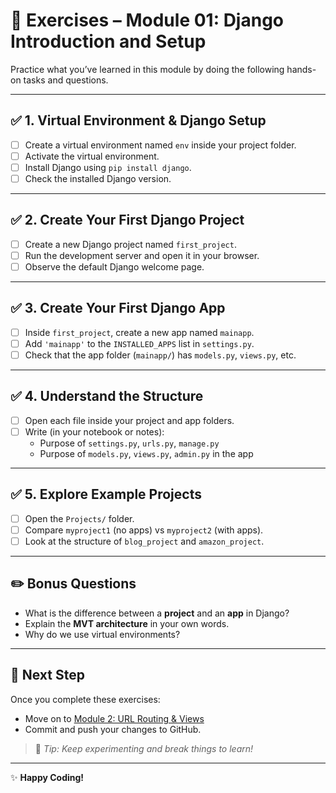 # 📝 Exercises – Module 01: Django Introduction and Setup

Practice what you’ve learned in this module by doing the following hands-on tasks and questions.

---

## ✅ 1. Virtual Environment & Django Setup

- [ ] Create a virtual environment named `env` inside your project folder.
- [ ] Activate the virtual environment.
- [ ] Install Django using `pip install django`.
- [ ] Check the installed Django version.

---

## ✅ 2. Create Your First Django Project

- [ ] Create a new Django project named `first_project`.
- [ ] Run the development server and open it in your browser.
- [ ] Observe the default Django welcome page.

---

## ✅ 3. Create Your First Django App

- [ ] Inside `first_project`, create a new app named `mainapp`.
- [ ] Add `'mainapp'` to the `INSTALLED_APPS` list in `settings.py`.
- [ ] Check that the app folder (`mainapp/`) has `models.py`, `views.py`, etc.

---

## ✅ 4. Understand the Structure

- [ ] Open each file inside your project and app folders.
- [ ] Write (in your notebook or notes):
  - Purpose of `settings.py`, `urls.py`, `manage.py`
  - Purpose of `models.py`, `views.py`, `admin.py` in the app

---

## ✅ 5. Explore Example Projects

- [ ] Open the `Projects/` folder.
- [ ] Compare `myproject1` (no apps) vs `myproject2` (with apps).
- [ ] Look at the structure of `blog_project` and `amazon_project`.

---

## ✏️ **Bonus Questions**

- What is the difference between a **project** and an **app** in Django?
- Explain the **MVT architecture** in your own words.
- Why do we use virtual environments?

---

## 🚀 **Next Step**

Once you complete these exercises:
- Move on to [Module 2: URL Routing & Views](../Module-02-URL-Routing-and-Views/)
- Commit and push your changes to GitHub.

> 🧰 *Tip: Keep experimenting and break things to learn!*

---

✨ **Happy Coding!**
